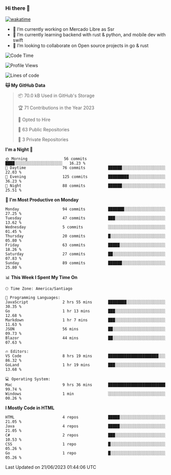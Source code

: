### Hi there 👋

[![wakatime](https://wakatime.com/badge/user/330beacb-fb27-4e32-bc38-f8f521bcf832.svg)](https://wakatime.com/@330beacb-fb27-4e32-bc38-f8f521bcf832)

- 🔭 I’m currently working on Mercado Libre as Ssr
- 🌱 I’m currently learning backend with rust & python, and mobile dev with swift
- 👯 I’m looking to collaborate on Open source projects in go & rust

<!--START_SECTION:waka-->
![Code Time](http://img.shields.io/badge/Code%20Time-120%20hrs%207%20mins-blue)

![Profile Views](http://img.shields.io/badge/Profile%20Views-0-blue)

![Lines of code](https://img.shields.io/badge/From%20Hello%20World%20I%27ve%20Written-3.4%20million%20lines%20of%20code-blue)

**🐱 My GitHub Data** 

> 📦 70.0 kB Used in GitHub's Storage 
 > 
> 🏆 71 Contributions in the Year 2023
 > 
> 💼 Opted to Hire
 > 
> 📜 63 Public Repositories 
 > 
> 🔑 3 Private Repositories 
 > 
**I'm a Night 🦉** 

```text
🌞 Morning                56 commits          ████░░░░░░░░░░░░░░░░░░░░░   16.23 % 
🌆 Daytime                76 commits          ██████░░░░░░░░░░░░░░░░░░░   22.03 % 
🌃 Evening                125 commits         █████████░░░░░░░░░░░░░░░░   36.23 % 
🌙 Night                  88 commits          ██████░░░░░░░░░░░░░░░░░░░   25.51 % 
```
📅 **I'm Most Productive on Monday** 

```text
Monday                   94 commits          ███████░░░░░░░░░░░░░░░░░░   27.25 % 
Tuesday                  47 commits          ███░░░░░░░░░░░░░░░░░░░░░░   13.62 % 
Wednesday                5 commits           ░░░░░░░░░░░░░░░░░░░░░░░░░   01.45 % 
Thursday                 20 commits          █░░░░░░░░░░░░░░░░░░░░░░░░   05.80 % 
Friday                   63 commits          █████░░░░░░░░░░░░░░░░░░░░   18.26 % 
Saturday                 27 commits          ██░░░░░░░░░░░░░░░░░░░░░░░   07.83 % 
Sunday                   89 commits          ██████░░░░░░░░░░░░░░░░░░░   25.80 % 
```


📊 **This Week I Spent My Time On** 

```text
🕑︎ Time Zone: America/Santiago

💬 Programming Languages: 
JavaScript               2 hrs 55 mins       ████████░░░░░░░░░░░░░░░░░   30.35 % 
Go                       1 hr 13 mins        ███░░░░░░░░░░░░░░░░░░░░░░   12.68 % 
Markdown                 1 hr 7 mins         ███░░░░░░░░░░░░░░░░░░░░░░   11.63 % 
JSON                     56 mins             ██░░░░░░░░░░░░░░░░░░░░░░░   09.73 % 
Blazor                   44 mins             ██░░░░░░░░░░░░░░░░░░░░░░░   07.63 % 

🔥 Editors: 
VS Code                  8 hrs 19 mins       ██████████████████████░░░   86.32 % 
GoLand                   1 hr 19 mins        ███░░░░░░░░░░░░░░░░░░░░░░   13.68 % 

💻 Operating System: 
Mac                      9 hrs 36 mins       █████████████████████████   99.74 % 
Windows                  1 min               ░░░░░░░░░░░░░░░░░░░░░░░░░   00.26 % 
```

**I Mostly Code in HTML** 

```text
HTML                     4 repos             █████░░░░░░░░░░░░░░░░░░░░   21.05 % 
Java                     4 repos             █████░░░░░░░░░░░░░░░░░░░░   21.05 % 
C#                       2 repos             ███░░░░░░░░░░░░░░░░░░░░░░   10.53 % 
CSS                      1 repo              █░░░░░░░░░░░░░░░░░░░░░░░░   05.26 % 
Go                       1 repo              █░░░░░░░░░░░░░░░░░░░░░░░░   05.26 % 
```




 Last Updated on 21/06/2023 01:44:06 UTC
<!--END_SECTION:waka-->
